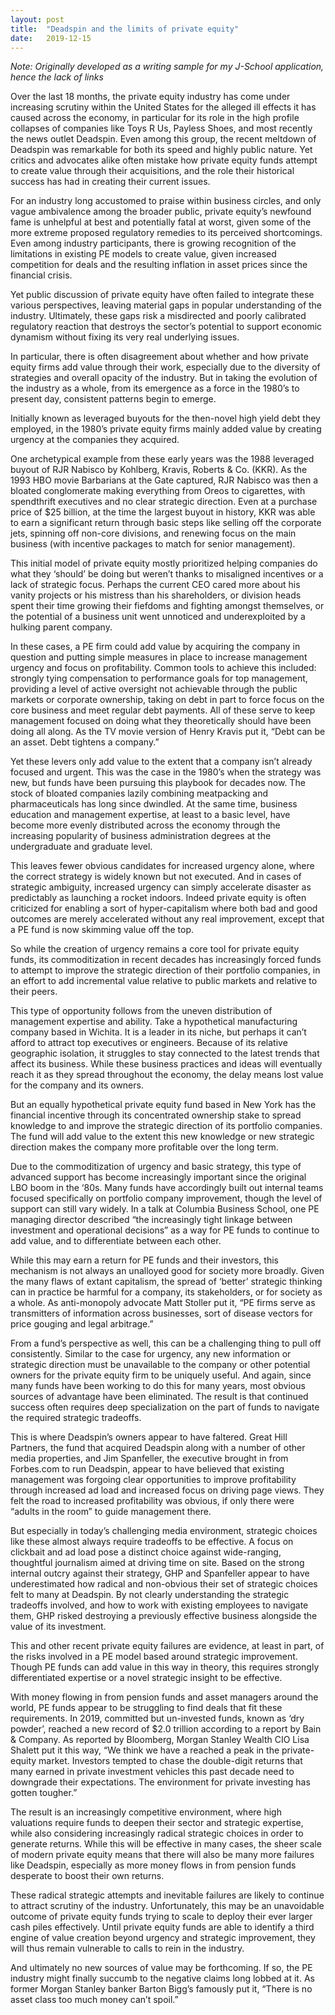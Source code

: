 ```yaml
---
layout: post
title:  "Deadspin and the limits of private equity"
date:   2019-12-15
---
```


*Note: Originally developed as a writing sample for my J-School application, hence the lack of links*

Over the last 18 months, the private equity industry has come under increasing scrutiny within the United States for the alleged ill effects it has caused across the economy, in particular for its role in the high profile collapses of companies like Toys R Us, Payless Shoes, and most recently the news outlet Deadspin. Even among this group, the recent meltdown of Deadspin was remarkable for both its speed and highly public nature. Yet critics and advocates alike often mistake how private equity funds attempt to create value through their acquisitions, and the role their historical success has had in creating their current issues.

For an industry long accustomed to praise within business circles, and only vague ambivalence among the broader public, private equity’s newfound fame is unhelpful at best and potentially fatal at worst, given some of the more extreme proposed regulatory remedies to its perceived shortcomings. Even among industry participants, there is growing recognition of the limitations in existing PE models to create value, given increased competition for deals and the resulting inflation in asset prices since the financial crisis.

Yet public discussion of private equity have often failed to integrate these various perspectives, leaving material gaps in popular understanding of the industry. Ultimately, these gaps risk a misdirected and poorly calibrated regulatory reaction that destroys the sector’s potential to support economic dynamism without fixing its very real underlying issues.

In particular, there is often disagreement about whether and how private equity firms add value through their work, especially due to the diversity of strategies and overall opacity of the industry. But in taking the evolution of the industry as a whole, from its emergence as a force in the 1980’s to present day, consistent patterns begin to emerge.

Initially known as leveraged buyouts for the then-novel high yield debt they employed, in the 1980’s private equity firms mainly added value by creating urgency at the companies they acquired.

One archetypical example from these early years was the 1988 leveraged buyout of RJR Nabisco by Kohlberg, Kravis, Roberts & Co. (KKR). As the 1993 HBO movie Barbarians at the Gate captured, RJR Nabisco was then a bloated conglomerate making everything from Oreos to cigarettes, with spendthrift executives and no clear strategic direction. Even at a purchase price of $25 billion, at the time the largest buyout in history, KKR was able to earn a significant return through basic steps like selling off the corporate jets, spinning off non-core divisions, and renewing focus on the main business (with incentive packages to match for senior management).

This initial model of private equity mostly prioritized helping companies do what they ‘should’ be doing but weren’t thanks to misaligned incentives or a lack of strategic focus. Perhaps the current CEO cared more about his vanity projects or his mistress than his shareholders, or division heads spent their time growing their fiefdoms and fighting amongst themselves, or the potential of a business unit went unnoticed and underexploited by a hulking parent company.

In these cases, a PE firm could add value by acquiring the company in question and putting simple measures in place to increase management urgency and focus on profitability. Common tools to achieve this included: strongly tying compensation to performance goals for top management, providing a level of active oversight not achievable through the public markets or corporate ownership, taking on debt in part to force focus on the core business and meet regular debt payments. All of these serve to keep management focused on doing what they theoretically should have been doing all along. As the TV movie version of Henry Kravis put it, “Debt can be an asset. Debt tightens a company.”

Yet these levers only add value to the extent that a company isn’t already focused and urgent. This was the case in the 1980’s when the strategy was new, but funds have been pursuing this playbook for decades now. The stock of bloated companies lazily combining meatpacking and pharmaceuticals has long since dwindled. At the same time, business education and management expertise, at least to a basic level, have become more evenly distributed across the economy through the increasing popularity of business administration degrees at the undergraduate and graduate level.

This leaves fewer obvious candidates for increased urgency alone, where the correct strategy is widely known but not executed. And in cases of strategic ambiguity, increased urgency can simply accelerate disaster as predictably as launching a rocket indoors. Indeed private equity is often criticized for enabling a sort of hyper-capitalism where both bad and good outcomes are merely accelerated without any real improvement, except that a PE fund is now skimming value off the top.

So while the creation of urgency remains a core tool for private equity funds, its commoditization in recent decades has increasingly forced funds to attempt to improve the strategic direction of their portfolio companies, in an effort to add incremental value relative to public markets and relative to their peers.

This type of opportunity follows from the uneven distribution of management expertise and ability. Take a hypothetical manufacturing company based in Wichita. It is a leader in its niche, but perhaps it can’t afford to attract top executives or engineers. Because of its relative geographic isolation, it struggles to stay connected to the latest trends that affect its business. While these business practices and ideas will eventually reach it as they spread throughout the economy, the delay means lost value for the company and its owners.

But an equally hypothetical private equity fund based in New York has the financial incentive through its concentrated ownership stake to spread knowledge to and improve the strategic direction of its portfolio companies. The fund will add value to the extent this new knowledge or new strategic direction makes the company more profitable over the long term.

Due to the commoditization of urgency and basic strategy, this type of advanced support has become increasingly important since the original LBO boom in the ‘80s. Many funds have accordingly built out internal teams focused specifically on portfolio company improvement, though the level of support can still vary widely. In a talk at Columbia Business School, one PE managing director described “the increasingly tight linkage between investment and operational decisions” as a way for PE funds to continue to add value, and to differentiate between each other.

While this may earn a return for PE funds and their investors, this mechanism is not always an unalloyed good for society more broadly. Given the many flaws of extant capitalism, the spread of ‘better’ strategic thinking can in practice be harmful for a company, its stakeholders, or for society as a whole. As anti-monopoly advocate Matt Stoller put it, “PE firms serve as transmitters of information across businesses, sort of disease vectors for price gouging and legal arbitrage.”

From a fund’s perspective as well, this can be a challenging thing to pull off consistently. Similar to the case for urgency, any new information or strategic direction must be unavailable to the company or other potential owners for the private equity firm to be uniquely useful. And again, since many funds have been working to do this for many years, most obvious sources of advantage have been eliminated. The result is that continued success often requires deep specialization on the part of funds to navigate the required strategic tradeoffs.

This is where Deadspin’s owners appear to have faltered. Great Hill Partners, the fund that acquired Deadspin along with a number of other media properties, and Jim Spanfeller, the executive brought in from Forbes.com to run Deadspin, appear to have believed that existing management was forgoing clear opportunities to improve profitability through increased ad load and increased focus on driving page views. They felt the road to increased profitability was obvious, if only there were “adults in the room” to guide management there.

But especially in today’s challenging media environment, strategic choices like these almost always require tradeoffs to be effective. A focus on clickbait and ad load pose a distinct choice against wide-ranging, thoughtful journalism aimed at driving time on site. Based on the strong internal outcry against their strategy, GHP and Spanfeller appear to have underestimated how radical and non-obvious their set of strategic choices felt to many at Deadspin. By not clearly understanding the strategic tradeoffs involved, and how to work with existing employees to navigate them, GHP risked destroying a previously effective business alongside the value of its investment.

This and other recent private equity failures are evidence, at least in part, of the risks involved in a PE model based around strategic improvement. Though PE funds can add value in this way in theory, this requires strongly differentiated expertise or a novel strategic insight to be effective.

With money flowing in from pension funds and asset managers around the world, PE funds appear to be struggling to find deals that fit these requirements. In 2019, committed but un-invested funds, known as ‘dry powder’, reached a new record of $2.0 trillion according to a report by Bain & Company. As reported by Bloomberg, Morgan Stanley Wealth CIO Lisa Shalett put it this way, “We think we have a reached a peak in the private-equity market. Investors tempted to chase the double-digit returns that many earned in private investment vehicles this past decade need to downgrade their expectations. The environment for private investing has gotten tougher.”

The result is an increasingly competitive environment, where high valuations require funds to deepen their sector and strategic expertise, while also considering increasingly radical strategic choices in order to generate returns. While this will be effective in many cases, the sheer scale of modern private equity means that there will also be many more failures like Deadspin, especially as more money flows in from pension funds desperate to boost their own returns.

These radical strategic attempts and inevitable failures are likely to continue to attract scrutiny of the industry. Unfortunately, this may be an unavoidable outcome of private equity funds trying to scale to deploy their ever larger cash piles effectively. Until private equity funds are able to identify a third engine of value creation beyond urgency and strategic improvement, they will thus remain vulnerable to calls to rein in the industry.

And ultimately no new sources of value may be forthcoming. If so, the PE industry might finally succumb to the negative claims long lobbed at it. As former Morgan Stanley banker Barton Bigg’s famously put it, “There is no asset class too much money can’t spoil.”
